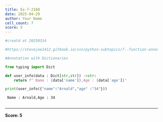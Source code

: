 ```yaml
---
title: Ex-7-2168
date: 2025-04-29
author: Your Name
cell_count: 7
score: 5
---
```


```python
#creatd at 20250314
```


```python
#https://stevejoe1412.gitbook.io/ssn/python-subtopics/7.-function-annotations
```


```python
#Annotation with Dictionaries
```


```python
from typing import Dict
```


```python
def user_info(data : Dict[str,str]) ->str:
    return f" Name : {data['name']},Age : {data['age']}"
```


```python
print(user_info({"name":"Arnald","age" :"34"}))
```

     Name : Arnald,Age : 34



```python

```


---
**Score: 5**